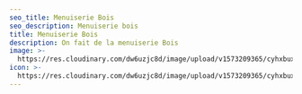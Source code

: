 ```yaml
---
seo_title: Menuiserie Bois
seo_description: Menuiserie bois
title: Menuiserie Bois
description: On fait de la menuiserie Bois
image: >-
  https://res.cloudinary.com/dw6uzjc8d/image/upload/v1573209365/cyhxbuxp5allk3nnetui.png
icon: >-
  https://res.cloudinary.com/dw6uzjc8d/image/upload/v1573209365/cyhxbuxp5allk3nnetui.png
---
```


